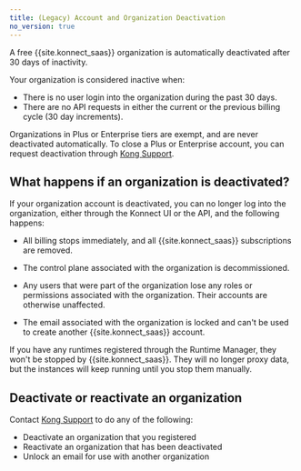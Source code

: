 ```yaml
---
title: (Legacy) Account and Organization Deactivation
no_version: true
---
```

<!-- vale off -->
A free {{site.konnect_saas}} organization is automatically deactivated after 30
days of inactivity.

Your organization is considered inactive when:
* There is no user login into the organization during the past 30 days.
* There are no API requests in either the current or the previous billing cycle
(30 day increments).

Organizations in Plus or Enterprise tiers are exempt, and are never deactivated
automatically. To close a Plus or Enterprise account, you can
request deactivation through [Kong Support](https://support.konghq.com/).

## What happens if an organization is deactivated?

If your organization account is deactivated, you can no longer log into the
organization, either through the Konnect UI or the API, and the following happens:

* All billing stops immediately, and all {{site.konnect_saas}} subscriptions
are removed.

* The control plane associated with the organization is decommissioned.

* Any users that were part of the organization lose any roles or permissions
associated with the organization. Their accounts are otherwise unaffected.

* The email associated with the organization is locked and can't be used to
create another {{site.konnect_saas}} account.

If you have any runtimes registered through the Runtime Manager, they won't be
stopped by {{site.konnect_saas}}. They will no longer proxy data, but the
instances will keep running until you stop them manually.

## Deactivate or reactivate an organization

Contact [Kong Support](https://support.konghq.com/) to do any of the following:
* Deactivate an organization that you registered
* Reactivate an organization that has been deactivated
* Unlock an email for use with another organization
